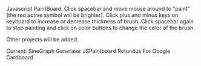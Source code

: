 Javascript PaintBoard. Click spacebar and move mouse around to "paint" (the red active symbol will be brighter). Click plus and minus keys on keyboard to increase or decrease thickness of brush. Click spacebar again to stop painting and click on color buttons to change the color of the brush.

Other projects will be added.

Current:
SineGraph Generator
JSPaintboard
Rotundus For Google Cardboard
